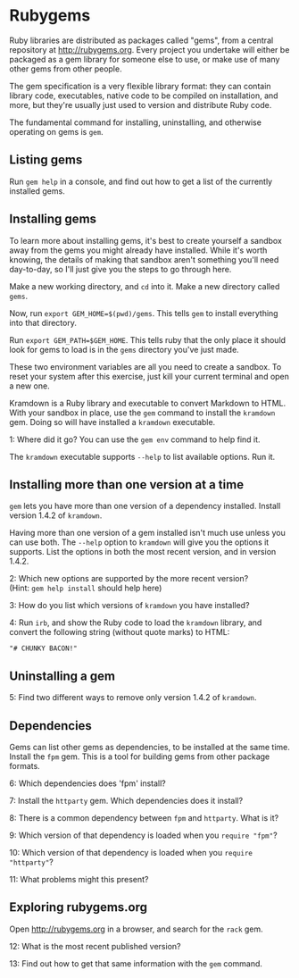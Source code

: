 # Rubygems

Ruby libraries are distributed as packages called "gems", from a
central repository at http://rubygems.org.  Every project you
undertake will either be packaged as a gem library for someone else to
use, or make use of many other gems from other people.

The gem specification is a very flexible library format: they can
contain library code, executables, native code to be compiled on
installation, and more, but they're usually just used to version and
distribute Ruby code.

The fundamental command for installing, uninstalling, and otherwise
operating on gems is `gem`.

## Listing gems

Run `gem help` in a console, and find out how to get a list of the
currently installed gems.

## Installing gems

To learn more about installing gems, it's best to create yourself a
sandbox away from the gems you might already have installed.  While
it's worth knowing, the details of making that sandbox aren't
something you'll need day-to-day, so I'll just give you the steps to
go through here.

Make a new working directory, and `cd` into it.  Make a new directory
called `gems`.

Now, run `export GEM_HOME=$(pwd)/gems`.  This tells `gem`
to install everything into that directory.

Run `export GEM_PATH=$GEM_HOME`.  This tells ruby that the only place
it should look for gems to load is in the `gems` directory you've just
made.

These two environment variables are all you need to create a sandbox.
To reset your system after this exercise, just kill your current
terminal and open a new one.

Kramdown is a Ruby library and executable to convert Markdown to HTML.
With your sandbox in place, use the `gem` command to install the
`kramdown` gem.  Doing so will have installed a `kramdown` executable.

1: Where did it go?  You can use the `gem env` command to help find it.

The `kramdown` executable supports `--help` to list available options.
Run it.

## Installing more than one version at a time

`gem` lets you have more than one version of a dependency installed.
Install version 1.4.2 of `kramdown`.

Having more than one version of a gem installed isn't much use unless
you can use both.  The `--help` option to `kramdown` will give you the
options it supports.  List the options in both the most recent
version, and in version 1.4.2.  

2: Which new options are supported by the more recent version?  
   (Hint: `gem help install` should help here)

3: How do you list which versions of `kramdown` you have installed?

4: Run `irb`, and show the Ruby code to load the `kramdown` library, and convert
the following string (without quote marks) to HTML:

    "# CHUNKY BACON!"

## Uninstalling a gem

5: Find two different ways to remove only version 1.4.2 of `kramdown`.


## Dependencies

Gems can list other gems as dependencies, to be installed at the same
time.  Install the `fpm` gem. This is a tool for building gems from
other package formats.  

6: Which dependencies does 'fpm' install?

7: Install the `httparty` gem.  Which dependencies does it install?

8: There is a common dependency between `fpm` and `httparty`.  What is
it?

9: Which version of that dependency is loaded when you `require "fpm"`?

10: Which version of that dependency is loaded when you `require "httparty"`?

11: What problems might this present?

## Exploring rubygems.org

Open http://rubygems.org in a browser, and search for the `rack` gem.

12: What is the most recent published version?

13: Find out how to get that same information with the `gem` command.
